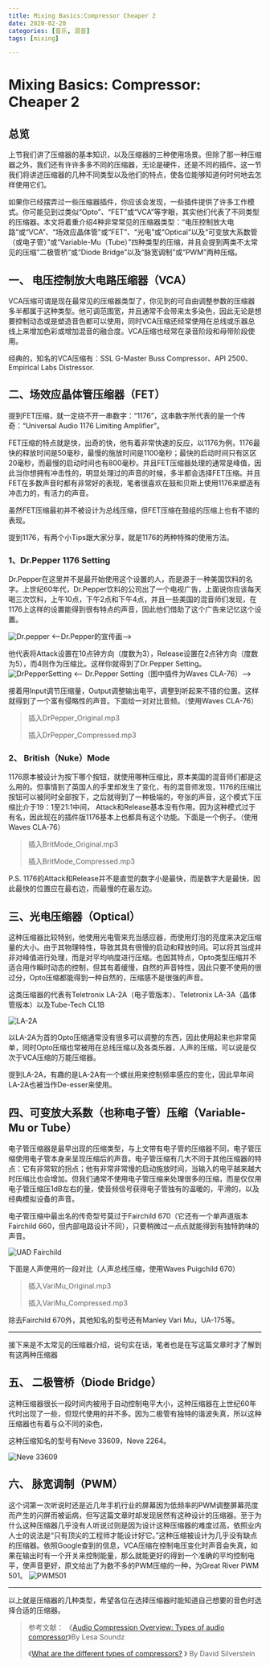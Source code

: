 ```yaml
---
title: Mixing Basics:Compressor Cheaper 2
date: 2020-02-20
categories: [音乐, 混音]
tags: [mixing]

---
```


# Mixing Basics: Compressor: Cheaper 2

## 总览

上节我们讲了压缩器的基本知识，以及压缩器的三种使用场景。但除了那一种压缩器之外，我们还有许许多多不同的压缩器，无论是硬件，还是不同的插件。这一节我们将讲述压缩器的几种不同类型以及他们的特点，使各位能够知道何时何地去怎样使用它们。

如果你已经摆弄过一些压缩器插件，你应该会发现，一些插件提供了许多工作模式。你可能见到过类似“Opto”、“FET”或“VCA”等字眼，其实他们代表了不同类型的压缩器。本文将着重介绍4种非常常见的压缩器类型：“电压控制放大电路”或“VCA”、“场效应晶体管”或“FET”、“光电”或“Optical”以及“可变放大系数管（或电子管）”或“Variable-Mu（Tube）”四种类型的压缩，并且会提到两类不太常见的压缩“二极管桥”或“Diode Bridge”以及“脉宽调制”或“PWM”两种压缩。

## 一、 电压控制放大电路压缩器（VCA）

VCA压缩可谓是现在最常见的压缩器类型了，你见到的可自由调整参数的压缩器多半都属于这种类型。他可调范围宽，并且通常不会带来太多染色，因此无论是想要控制动态或是塑造音色都可以使用，同时VCA压缩还经常使用在总线或乐器总线上来增加色彩或增加混音的融合度。VCA压缩也经常在录音阶段和母带阶段使用。

经典的，知名的VCA压缩有：SSL G-Master Buss Compressor、API 2500、Empirical Labs Distressor.

## 二、场效应晶体管压缩器（FET）

提到FET压缩，就一定绕不开一串数字：“1176”，这串数字所代表的是一个传奇：“Universal Audio 1176 Limiting Amplifier”。

FET压缩的特点就是快，出奇的快，他有着非常快速的反应，以1176为例，1176最快的释放时间是50毫秒，最慢的施放时间是1100毫秒；最快的启动时间只有区区20毫秒，而最慢的启动时间也有800毫秒。并且FET压缩器处理的通常是峰值，因此当你想拥有冲击性的，明显处理过的声音的时候，多半都会选择FET压缩。并且FET在多数声音时都有非常好的表现，笔者很喜欢在鼓和贝斯上使用1176来塑造有冲击力的，有活力的声音。

虽然FET压缩最初并不被设计为总线压缩，但FET压缩在鼓组的压缩上也有不错的表现。

提到1176，有两个小Tips跟大家分享，就是1176的两种特殊的使用方法。

### 1、Dr.Pepper 1176 Setting

Dr.Pepper在这里并不是最开始使用这个设置的人，而是源于一种美国饮料的名字。上世纪60年代，Dr.Pepper饮料的公司出了一个电视广告，上面说你应该每天喝三次饮料，上午10点，下午2点和下午4点，并且一些美国的混音师们发现，在1176上这样的设置能得到很有特点的声音，因此他们借助了这个广告来记忆这个设置。

![Dr.pepper](https://ddupan.top/wp-content/uploads/2020/02/DrPepper.png "Dr.Pepper的宣传画" )
<--Dr.Pepper的宣传画-->

他代表将Attack设置在10点钟方向（度数为3），Release设置在2点钟方向（度数为5），而4则作为压缩比。这样你就得到了Dr.Pepper Setting。
![DrPepperSetting](https://ddupan.top/wp-content/uploads/2020/02/DrPepperSetting.png " Dr.Pepper Setting")
<-- Dr.Pepper Setting（图中插件为Waves CLA-76）-->

接着用Input调节压缩量，Output调整输出电平，调整到听起来不错的位置。这样就得到了一个富有侵略性的声音。下面给一对对比音频。（使用Waves CLA-76）

>插入DrPepper_Original.mp3
>
>插入DrPepper_Compressed.mp3

### 2、 British（Nuke）Mode

1176原本被设计为按下哪个按钮，就使用哪种压缩比，原本美国的混音师们都是这么用的。但事情到了英国人的手里却发生了变化，有的混音师发现，1176的压缩比按钮可以被同时全部按下，之后就得到了一种极端的，夸张的声音，这个模式下压缩比介于19：1至21:1中间， Attack和Release基本没有作用。因为这种模式过于有名，因此现在的插件版1176基本上也都具有这个功能。下面是一个例子。（使用Waves CLA-76）

>插入BritMode_Original.mp3
>
>插入BritMode_Compressed.mp3

P.S. 1176的Attack和Release并不是直觉的数字小是最快，而是数字大是最快，因此最快的位置应在最右边，而最慢的在最左边。

## 三、光电压缩器（Optical）

这种压缩器比较特别，他使用光电管来充当感应器，而使用灯泡的亮度来决定压缩量的大小。由于其物理特性，导致其具有很慢的启动和释放时间。可以将其当成并非对峰值进行处理，而是对平均响度进行压缩。也因其特点，Opto类型压缩并不适合用作瞬时动态的控制，但其有着缓慢，自然的声音特性，因此只要不使用的很过分，Opto压缩都能得到一种自然的，压缩感不是很强的声音。

这类压缩器的代表有Teletronix LA-2A（电子管版本）、Teletronix LA-3A（晶体管版本）以及Tube-Tech CL1B

![LA-2A](https://ddupan.top/wp-content/uploads/2020/02/teletronix-la-2a.jpg "Teletronix LA-2A")
<!--Teletronix LA-2A-->

以LA-2A为首的Opto压缩通常没有很多可以调整的东西，因此使用起来也非常简单，同时Opto压缩也常被用在总线压缩以及各类乐器，人声的压缩，可以说是仅次于VCA压缩的万能压缩器。

提到LA-2A，有趣的是LA-2A有一个螺丝用来控制频率感应的变化，因此早年间LA-2A也被当作De-esser来使用。

## 四、可变放大系数（也称电子管）压缩（Variable-Mu or Tube）

电子管压缩器是最早出现的压缩类型，与上文带有电子管的压缩器不同，电子管压缩使用电子管本身来呈现压缩后的声音。电子管压缩有几大不同于其他压缩器的特点：它有非常软的拐点；他有非常非常慢的启动施放时间，当输入的电平越来越大时压缩比也会增加。但我们通常不使用电子管压缩来处理很多的压缩，而是仅仅用电子管压缩压1dB左右的量，使音频信号获得电子管独有的温暖的，平滑的，以及经典模拟设备的声音。

电子管压缩中最出名的传奇型号莫过于Fairchild 670（它还有一个单声道版本Fairchild 660，但内部电路设计不同），只要稍微过一点点就能得到有独特韵味的声音。

![UAD Fairchild](https://ddupan.top/wp-content/uploads/2020/02/fairchild_collection_thumb__2x-min.jpg "UAD Fairchild Collection")
<!--UAD版本的Fairchild压缩器插件-->

下面是人声使用的一段对比（人声总线压缩，使用Waves Puigchild 670）

> 插入VariMu_Original.mp3
> 
> 插入VariMu_Compressed.mp3

除去Fairchild 670外，其他知名的型号还有Manley Vari Mu，UA-175等。

---

接下来是不太常见的压缩器介绍，说句实在话，笔者也是在写这篇文章时才了解到有这两种压缩器

## 五、 二极管桥（Diode Bridge）

这种压缩器很长一段时间内被用于自动控制电平大小，这种压缩器在上世纪60年代时出现了一些，但现代使用的并不多。因为二极管有独特的谐波失真，所以这种压缩器也有着与众不同的染色，

这种压缩知名的型号有Neve 33609，Neve 2264。

![Neve 33609](https://ddupan.top/wp-content/uploads/2020/02/33609-stereo-compressor-4-35-p.jpg "Neve 33609")
<!--Neve 33609-->

## 六、 脉宽调制（PWM）

这个词第一次听说时还是近几年手机行业的屏幕因为低频率的PWM调整屏幕亮度而产生的闪屏而被诟病，但写这篇文章时却发现居然有这种设计的压缩器。至于为什么这种压缩器几乎没有人听说过则是因为设计这种压缩器的难度过高，依照业内人士的说法是“只有顶尖的工程师才能设计好它。”这种压缩被设计为几乎没有缺点的压缩器。依照Google查到的信息，VCA压缩在控制电压变化时声音会失真，如果在输出时有一个开关来控制能量，那么就能更好的得到一个准确的平均控制电平，使声音更好，原文给出了为数不多的PWM压缩的一种，为Great River PWM 501。
![PWM501](https://ddupan.top/wp-content/uploads/2020/02/pwm501.jpg)
<!--Great River PWM 501 为500模块化设计-->

---

以上就是压缩器的几种类型，希望各位在选择压缩器时能知道自己想要的音色时选择合适的压缩器。

>参考文献：
>《[Audio Compression Overview: Types of audio compressor]( https://www.4soundengineers.com/audio-compression-overview-types-of-audio-compressor)》By Lesa Soundz
>
>《[What are the different types of compressors?](https://audiohertz.com/2017/08/07/what-are-the-different-types-of-compressors) 》 By David Silverstein 